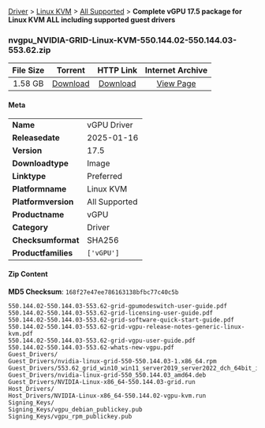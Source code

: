 
[Driver](/README.md)  >  [Linux KVM](/index/Driver/Linux_KVM.md)  >  [All Supported](/index/Driver/Linux_KVM/All_Supported.md)  >  **Complete vGPU 17.5 package for Linux KVM ALL including supported guest drivers**


### nvgpu_NVIDIA-GRID-Linux-KVM-550.144.02-550.144.03-553.62.zip

| **File Size** | **Torrent**  | **HTTP Link** | **Internet Archive** |
|:-------------:|:------------:|:-------------:|:--------------------:|
| 1.58 GB |  [Download](https://archive.org/download/nvgpu_NVIDIA-GRID-Linux-KVM-550.144.02-550.144.03-553.62.zip/nvgpu_NVIDIA-GRID-Linux-KVM-550.144.02-550.144.03-553.62.zip_archive.torrent)       | [Download](https://archive.org/compress/nvgpu_NVIDIA-GRID-Linux-KVM-550.144.02-550.144.03-553.62.zip) | [View Page](https://archive.org/details/nvgpu_NVIDIA-GRID-Linux-KVM-550.144.02-550.144.03-553.62.zip)       |

#### Meta

<table>
<tr><td><strong>Name</strong></td><td>vGPU Driver</td></tr>
<tr><td><strong>Releasedate</strong></td><td>2025-01-16</td></tr>
<tr><td><strong>Version</strong></td><td>17.5</td></tr>
<tr><td><strong>Downloadtype</strong></td><td>Image</td></tr>
<tr><td><strong>Linktype</strong></td><td>Preferred</td></tr>
<tr><td><strong>Platformname</strong></td><td>Linux KVM</td></tr>
<tr><td><strong>Platformversion</strong></td><td>All Supported</td></tr>
<tr><td><strong>Productname</strong></td><td>vGPU</td></tr>
<tr><td><strong>Category</strong></td><td>Driver</td></tr>
<tr><td><strong>Checksumformat</strong></td><td>SHA256</td></tr>
<tr><td><strong>Productfamilies</strong></td><td><code>['vGPU']</code></td></tr>
</table>

#### Zip Content

**MD5 Checksum**: `168f27e47ee786163138bfbc77c40c5b`

```text
550.144.02-550.144.03-553.62-grid-gpumodeswitch-user-guide.pdf
550.144.02-550.144.03-553.62-grid-licensing-user-guide.pdf
550.144.02-550.144.03-553.62-grid-software-quick-start-guide.pdf
550.144.02-550.144.03-553.62-grid-vgpu-release-notes-generic-linux-kvm.pdf
550.144.02-550.144.03-553.62-grid-vgpu-user-guide.pdf
550.144.02-550.144.03-553.62-whats-new-vgpu.pdf
Guest_Drivers/
Guest_Drivers/nvidia-linux-grid-550-550.144.03-1.x86_64.rpm
Guest_Drivers/553.62_grid_win10_win11_server2019_server2022_dch_64bit_international.exe
Guest_Drivers/nvidia-linux-grid-550_550.144.03_amd64.deb
Guest_Drivers/NVIDIA-Linux-x86_64-550.144.03-grid.run
Host_Drivers/
Host_Drivers/NVIDIA-Linux-x86_64-550.144.02-vgpu-kvm.run
Signing_Keys/
Signing_Keys/vgpu_debian_publickey.pub
Signing_Keys/vgpu_rpm_publickey.pub
```